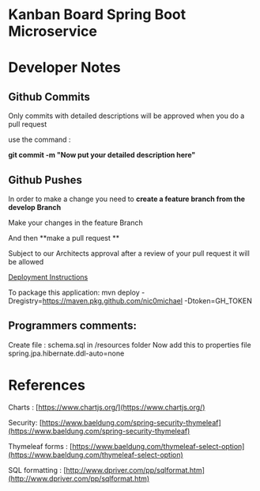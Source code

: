 # Kanban Board Spring Boot Microservice

# Developer Notes

## Github Commits
Only commits with detailed descriptions will be approved when you do a pull request

use the command :

**git commit -m "Now put your detailed description here"**


## Github Pushes
In order to make a change you need to **create a feature branch from the develop Branch**

Make your changes in the feature Branch

And then **make a pull request **

Subject to our Architects approval after a review of your pull request it will be allowed

[Deployment Instructions](https://docs.github.com/en/packages/using-github-packages-with-your-projects-ecosystem/configuring-apache-maven-for-use-with-github-packages)

To package this application:
mvn deploy -Dregistry=https://maven.pkg.github.com/nic0michael -Dtoken=GH_TOKEN

## Programmers comments: 
Create file : schema.sql in /resources folder
Now add this to properties file
spring.jpa.hibernate.ddl-auto=none



# References
Charts : [https://www.chartjs.org/](https://www.chartjs.org/)

Security: [https://www.baeldung.com/spring-security-thymeleaf](https://www.baeldung.com/spring-security-thymeleaf)

Thymeleaf forms : [https://www.baeldung.com/thymeleaf-select-option](https://www.baeldung.com/thymeleaf-select-option)

SQL formatting : [http://www.dpriver.com/pp/sqlformat.htm](http://www.dpriver.com/pp/sqlformat.htm)


